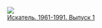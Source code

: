 ![](/books/det_classic/Джеймс%20Хедли%20Чейз/Искатель.%201961-1991.%20Выпуск%201.jpg)  
[Искатель. 1961-1991. Выпуск 1](/books/det_classic/Джеймс%20Хедли%20Чейз/Искатель.%201961-1991.%20Выпуск%201)